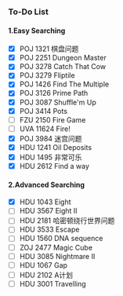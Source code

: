 ### To-Do List
#### 1.Easy Searching
+ [x] POJ 1321 棋盘问题
+ [x] POJ 2251 Dungeon Master
+ [x] POJ 3278 Catch That Cow
+ [x] POJ 3279 Fliptile
+ [x] POJ 1426 Find The Multiple
+ [x] POJ 3126 Prime Path
+ [x] POJ 3087 Shuffle'm Up
+ [x] POJ 3414 Pots
+ [ ] FZU 2150 Fire Game
+ [ ] UVA 11624 Fire!
+ [x] POJ 3984 迷宫问题
+ [x] HDU 1241 Oil Deposits
+ [x] HDU 1495 非常可乐
+ [x] HDU 2612 Find a way
#### 2.Advanced Searching
+ [x] HDU 1043 Eight
+ [ ] HDU 3567 Eight II
+ [ ] HDU 2181 哈密顿绕行世界问题
+ [ ] HDU 3533 Escape
+ [ ] HDU 1560 DNA sequence
+ [ ] ZOJ 2477 Magic Cube
+ [ ] HDU 3085 Nightmare Ⅱ
+ [ ] HDU 1067 Gap
+ [ ] HDU 2102 A计划
+ [ ] HDU 3001 Travelling